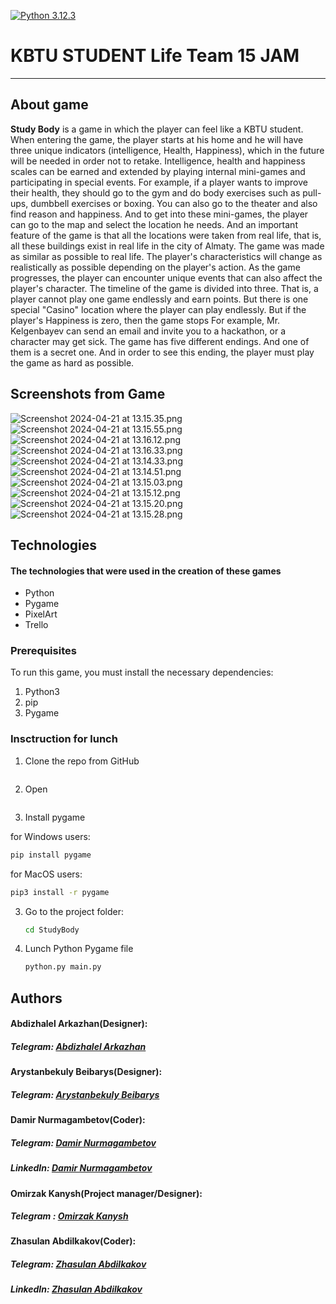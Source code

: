[![Python 3.12.3](https://img.shields.io/badge/python-3.12.3-blue.svg)](https://www.python.org/downloads/release/python-3123/)


# KBTU STUDENT Life Team 15 JAM

-------
## About game
**Study Body** is a game in which the player can feel like a KBTU student. When entering the game, the player starts at his home and he will have three unique indicators (intelligence, Health, Happiness), which in the future will be needed in order not to retake. Intelligence, health and happiness scales can be earned and extended by playing internal mini-games and participating in special events. For example, if a player wants to improve their health, they should go to the gym and do body exercises such as pull-ups, dumbbell exercises or boxing. You can also go to the theater and also find reason and happiness. And to get into these mini-games, the player can go to the map and select the location he needs. And an important feature of the game is that all the locations were taken from real life, that is, all these buildings exist in real life in the city of Almaty. The game was made as similar as possible to real life. The player's characteristics will change as realistically as possible depending on the player's action. As the game progresses, the player can encounter unique events that can also affect the player's character. The timeline of the game is divided into three. That is, a player cannot play one game endlessly and earn points. But there is one special "Casino" location where the player can play endlessly. But if the player's Happiness is zero, then the game stops
For example, Mr. Kelgenbayev can send an email and invite you to a hackathon, or a character may get sick. The game has five different endings. And one of them is a secret one. And in order to see this ending, the player must play the game as hard as possible.

## Screenshots from Game

![Screenshot 2024-04-21 at 13.15.35.png](readmephotos%2FScreenshot%202024-04-21%20at%2013.15.35.png)
![Screenshot 2024-04-21 at 13.15.55.png](readmephotos%2FScreenshot%202024-04-21%20at%2013.15.55.png)
![Screenshot 2024-04-21 at 13.16.12.png](readmephotos%2FScreenshot%202024-04-21%20at%2013.16.12.png)
![Screenshot 2024-04-21 at 13.16.33.png](readmephotos%2FScreenshot%202024-04-21%20at%2013.16.33.png)
![Screenshot 2024-04-21 at 13.14.33.png](readmephotos%2FScreenshot%202024-04-21%20at%2013.14.33.png)
![Screenshot 2024-04-21 at 13.14.51.png](readmephotos%2FScreenshot%202024-04-21%20at%2013.14.51.png)
![Screenshot 2024-04-21 at 13.15.03.png](readmephotos%2FScreenshot%202024-04-21%20at%2013.15.03.png)
![Screenshot 2024-04-21 at 13.15.12.png](readmephotos%2FScreenshot%202024-04-21%20at%2013.15.12.png)
![Screenshot 2024-04-21 at 13.15.20.png](readmephotos%2FScreenshot%202024-04-21%20at%2013.15.20.png)
![Screenshot 2024-04-21 at 13.15.28.png](readmephotos%2FScreenshot%202024-04-21%20at%2013.15.28.png)
## Technologies
#### The technologies that were used in the creation of these games
* Python
* Pygame
* PixelArt
* Trello


### Prerequisites

To run this game, you must install the necessary dependencies:

1. Python3
2. pip
3. Pygame


### Insctruction for lunch


1. Clone the repo from GitHub
```sh

```
2. Open
```sh 

```

3. Install pygame

for Windows users:
```sh
pip install pygame
```

for MacOS users:
```sh
pip3 install -r pygame
```
3. Go to the project folder:
   ```sh
   cd StudyBody
   ```
4. Lunch Python Pygame file
   ```sh
   python.py main.py
   ```

## Authors

#### Abdizhalel Arkazhan(Designer): 
##### Telegram: [Abdizhalel Arkazhan](t.me/Arkazhan55)

#### Arystanbekuly Beibarys(Designer):
##### Telegram: [Arystanbekuly Beibarys](t.me/giguratt)

#### Damir Nurmagambetov(Coder):
##### Telegram: [Damir Nurmagambetov](t.me/Dam1r_ddd)
##### LinkedIn: [Damir Nurmagambetov](https://www.linkedin.com/in/damir-nurmagambetov-b59b2b2a3/)

#### Omirzak Kanysh(Project manager/Designer):
##### Telegram : [Omirzak Kanysh](t.me/hush_0k)

#### Zhasulan Abdilkakov(Coder):
##### Telegram: [Zhasulan Abdilkakov](t.me/zhasulanabdilkakov)
##### LinkedIn: [Zhasulan Abdilkakov](https://www.linkedin.com/in/abdilkakov/)

